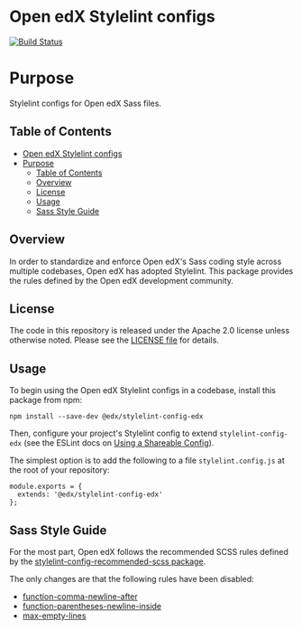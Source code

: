 # Open edX Stylelint configs
[![Build Status](https://github.com/openedx/stylelint-config-edx/workflows/Node%20CI/badge.svg?branch=master)](https://github.com/openedx/stylelint-config-edx/actions?query=workflow%3A%22Node+CI%22)

# Purpose
Stylelint configs for Open edX Sass files.

## Table of Contents

- [Open edX Stylelint configs](#open-edx-stylelint-configs)
- [Purpose](#purpose)
  - [Table of Contents](#table-of-contents)
  - [Overview](#overview)
  - [License](#license)
  - [Usage](#usage)
  - [Sass Style Guide](#sass-style-guide)

## Overview

In order to standardize and enforce Open edX's Sass coding style across
multiple codebases, Open edX has adopted Stylelint. This package provides
the rules defined by the Open edX development community.

## License

The code in this repository is released under the Apache 2.0 license
unless otherwise noted. Please see the [LICENSE
file](https://github.com/openedx/stylelint-config-edx/blob/master/LICENSE) for details.

## Usage

To begin using the Open edX Stylelint configs in a codebase, install this
package from npm:

    npm install --save-dev @edx/stylelint-config-edx

Then, configure your project's Stylelint config to extend
`stylelint-config-edx` (see the ESLint docs
on [Using a Shareable
Config](https://stylelint.io/user-guide/configuration/#extends)).

The simplest option is to add the following to a file
`stylelint.config.js` at the root of your repository:

    module.exports = {
      extends: '@edx/stylelint-config-edx'
    };


## Sass Style Guide

For the most part, Open edX follows the recommended SCSS rules defined
by the [stylelint-config-recommended-scss package](https://www.npmjs.com/package/stylelint-config-recommended-scss).

The only changes are that the following rules have been disabled:

 - [function-comma-newline-after](https://stylelint.io/user-guide/rules/function-comma-newline-after/)
 - [function-parentheses-newline-inside](https://stylelint.io/user-guide/rules/function-parentheses-newline-inside/)
 - [max-empty-lines](https://stylelint.io/user-guide/rules/max-empty-lines/)
